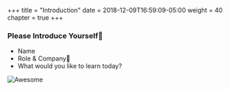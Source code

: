 +++
title = "Introduction"
date = 2018-12-09T16:59:09-05:00
weight = 40
chapter = true
+++

### Please Introduce Yourself 

* Name
* Role & Company
* What would you like to learn today?

![Awesome](/intro-k8/images/awesome.png)